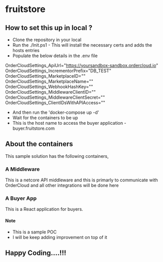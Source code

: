 # fruitstore

## How to set this up in local ?

* Clone the repository in your local 
* Run the ./Init.ps1 - This will install the necessary certs and adds the hosts entries
* Populate the below details in the .env file

OrderCloudSettings_ApiUrl="https://yoursandbox-sandbox.ordercloud.io"
OrderCloudSettings_IncrementorPrefix="DB_TEST"
OrderCloudSettings_MarketplaceID=""
OrderCloudSettings_MarketplaceName=""
OrderCloudSettings_WebhookHashKey=""
OrderCloudSettings_MiddlewareClientID=""
OrderCloudSettings_MiddlewareClientSecret=""
OrderCloudSettings_ClientIDsWithAPIAccess=""

* And then run the 'docker-compose up -d'
* Wait for the containers to be up 
* This is the host name to access the buyer application - buyer.fruitstore.com

## About the containers

This sample solution has the following containers,

### A Middleware

This is a netcore API middleware and this is primarly to communicate with OrderCloud and all other integrations will be done here

### A Buyer App

This is a React application for buyers. 


#### Note

* This is a sample POC
* I will be keep adding improvement on top of it 



## Happy Coding....!!!
